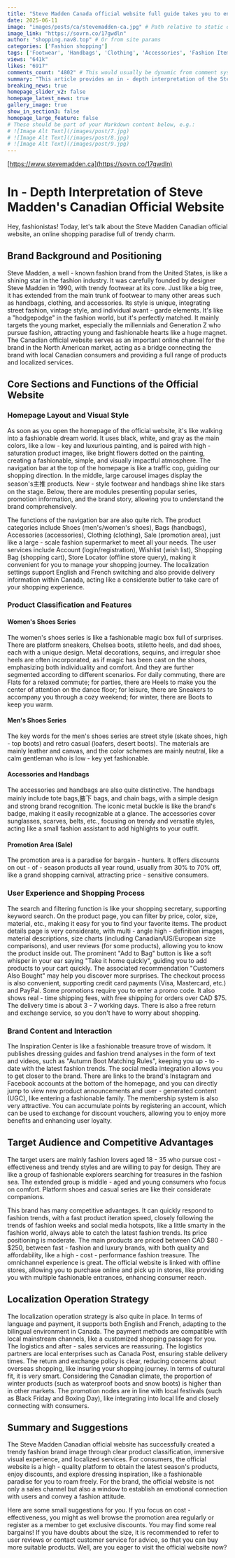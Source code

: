 ```yaml
---
title: "Steve Madden Canada official website full guide takes you to enjoy a fashionable shopping feast"
date: 2025-06-11
image: "images/posts/ca/stevemadden-ca.jpg" # Path relative to static or assets
image_link: "https://sovrn.co/17gwdln"
author: "shopping.nav8.top" # Or from site params
categories: ['Fashion shopping']
tags: ['Footwear', 'Handbags', 'Clothing', 'Accessories', 'Fashion Items', 'Online Store Services', 'Free Delivery Service', 'Online Store Platforms', 'Multi-language Services', 'Localized Services', 'Search Function Services', 'Comparison Function Services', 'Inspiration Content Services', 'Promotion Information Services', 'Store Query Service', 'Member Plan']
views: "641k"
likes: "6917"
comments_count: "4802" # This would usually be dynamic from comment system
summary: "This article provides an in - depth interpretation of the Steve Madden Canada official website. It introduces the brand's background and positioning, elaborates on the core sections and functions of the official website, mentions the target audience and competitive advantages, and also explains the localization operation strategy. The summary points out that the official website has created a trendy image, which is of great significance to both consumers and the brand. It also gives suggestions such as paying attention to promotions and confirming sizes. "
breaking_news: true   
homepage_slider_v2: false  
homepage_latest_news: true  
gallery_image: true  
show_in_section3: false
homepage_large_feature: false
# These should be part of your Markdown content below, e.g.:
# ![Image Alt Text](/images/post/7.jpg)
# ![Image Alt Text](/images/post/8.jpg)
# ![Image Alt Text](/images/post/9.jpg)
---
```

[https://www.stevemadden.ca](https://sovrn.co/17gwdln)
# In - Depth Interpretation of Steve Madden's Canadian Official Website

Hey, fashionistas! Today, let's talk about the Steve Madden Canadian official website, an online shopping paradise full of trendy charm.

## Brand Background and Positioning
Steve Madden, a well - known fashion brand from the United States, is like a shining star in the fashion industry. It was carefully founded by designer Steve Madden in 1990, with trendy footwear at its core. Just like a big tree, it has extended from the main trunk of footwear to many other areas such as handbags, clothing, and accessories. Its style is unique, integrating street fashion, vintage style, and individual avant - garde elements. It's like a "hodgepodge" in the fashion world, but it's perfectly matched. It mainly targets the young market, especially the millennials and Generation Z who pursue fashion, attracting young and fashionable hearts like a huge magnet. The Canadian official website serves as an important online channel for the brand in the North American market, acting as a bridge connecting the brand with local Canadian consumers and providing a full range of products and localized services.

## Core Sections and Functions of the Official Website
### Homepage Layout and Visual Style
As soon as you open the homepage of the official website, it's like walking into a fashionable dream world. It uses black, white, and gray as the main colors, like a low - key and luxurious painting, and is paired with high - saturation product images, like bright flowers dotted on the painting, creating a fashionable, simple, and visually impactful atmosphere. The navigation bar at the top of the homepage is like a traffic cop, guiding our shopping direction. In the middle, large carousel images display the season's主推 products. New - style footwear and handbags shine like stars on the stage. Below, there are modules presenting popular series, promotion information, and the brand story, allowing you to understand the brand comprehensively.

The functions of the navigation bar are also quite rich. The product categories include Shoes (men's/women's shoes), Bags (handbags), Accessories (accessories), Clothing (clothing), Sale (promotion area), just like a large - scale fashion supermarket to meet all your needs. The user services include Account (login/registration), Wishlist (wish list), Shopping Bag (shopping cart), Store Locator (offline store query), making it convenient for you to manage your shopping journey. The localization settings support English and French switching and also provide delivery information within Canada, acting like a considerate butler to take care of your shopping experience.

### Product Classification and Features
#### Women's Shoes Series
The women's shoes series is like a fashionable magic box full of surprises. There are platform sneakers, Chelsea boots, stiletto heels, and dad shoes, each with a unique design. Metal decorations, sequins, and irregular shoe heels are often incorporated, as if magic has been cast on the shoes, emphasizing both individuality and comfort. And they are further segmented according to different scenarios. For daily commuting, there are Flats for a relaxed commute; for parties, there are Heels to make you the center of attention on the dance floor; for leisure, there are Sneakers to accompany you through a cozy weekend; for winter, there are Boots to keep you warm.

#### Men's Shoes Series
The key words for the men's shoes series are street style (skate shoes, high - top boots) and retro casual (loafers, desert boots). The materials are mainly leather and canvas, and the color schemes are mainly neutral, like a calm gentleman who is low - key yet fashionable.

#### Accessories and Handbags
The accessories and handbags are also quite distinctive. The handbags mainly include tote bags,腋下 bags, and chain bags, with a simple design and strong brand recognition. The iconic metal buckle is like the brand's badge, making it easily recognizable at a glance. The accessories cover sunglasses, scarves, belts, etc., focusing on trendy and versatile styles, acting like a small fashion assistant to add highlights to your outfit.

#### Promotion Area (Sale)
The promotion area is a paradise for bargain - hunters. It offers discounts on out - of - season products all year round, usually from 30% to 70% off, like a grand shopping carnival, attracting price - sensitive consumers.

### User Experience and Shopping Process
The search and filtering function is like your shopping secretary, supporting keyword search. On the product page, you can filter by price, color, size, material, etc., making it easy for you to find your favorite items. The product details page is very considerate, with multi - angle high - definition images, material descriptions, size charts (including Canadian/US/European size comparisons), and user reviews (for some products), allowing you to know the product inside out. The prominent "Add to Bag" button is like a soft whisper in your ear saying "Take it home quickly", guiding you to add products to your cart quickly. The associated recommendation "Customers Also Bought" may help you discover more surprises. The checkout process is also convenient, supporting credit card payments (Visa, Mastercard, etc.) and PayPal. Some promotions require you to enter a promo code. It also shows real - time shipping fees, with free shipping for orders over CAD $75. The delivery time is about 3 - 7 working days. There is also a free return and exchange service, so you don't have to worry about shopping.

### Brand Content and Interaction
The Inspiration Center is like a fashionable treasure trove of wisdom. It publishes dressing guides and fashion trend analyses in the form of text and videos, such as "Autumn Boot Matching Rules", keeping you up - to - date with the latest fashion trends. The social media integration allows you to get closer to the brand. There are links to the brand's Instagram and Facebook accounts at the bottom of the homepage, and you can directly jump to view new product announcements and user - generated content (UGC), like entering a fashionable family. The membership system is also very attractive. You can accumulate points by registering an account, which can be used to exchange for discount vouchers, allowing you to enjoy more benefits and enhancing user loyalty.

## Target Audience and Competitive Advantages
The target users are mainly fashion lovers aged 18 - 35 who pursue cost - effectiveness and trendy styles and are willing to pay for design. They are like a group of fashionable explorers searching for treasures in the fashion sea. The extended group is middle - aged and young consumers who focus on comfort. Platform shoes and casual series are like their considerate companions.

This brand has many competitive advantages. It can quickly respond to fashion trends, with a fast product iteration speed, closely following the trends of fashion weeks and social media hotspots, like a little smarty in the fashion world, always able to catch the latest fashion trends. Its price positioning is moderate. The main products are priced between CAD $80 - $250, between fast - fashion and luxury brands, with both quality and affordability, like a high - cost - performance fashion treasure. The omnichannel experience is great. The official website is linked with offline stores, allowing you to purchase online and pick up in stores, like providing you with multiple fashionable entrances, enhancing consumer reach.

## Localization Operation Strategy
The localization operation strategy is also quite in place. In terms of language and payment, it supports both English and French, adapting to the bilingual environment in Canada. The payment methods are compatible with local mainstream channels, like a customized shopping passage for you. The logistics and after - sales services are reassuring. The logistics partners are local enterprises such as Canada Post, ensuring stable delivery times. The return and exchange policy is clear, reducing concerns about overseas shopping, like insuring your shopping journey. In terms of cultural fit, it is very smart. Considering the Canadian climate, the proportion of winter products (such as waterproof boots and snow boots) is higher than in other markets. The promotion nodes are in line with local festivals (such as Black Friday and Boxing Day), like integrating into local life and closely connecting with consumers.

## Summary and Suggestions
The Steve Madden Canadian official website has successfully created a trendy fashion brand image through clear product classification, immersive visual experience, and localized services. For consumers, the official website is a high - quality platform to obtain the latest season's products, enjoy discounts, and explore dressing inspiration, like a fashionable paradise for you to roam freely. For the brand, the official website is not only a sales channel but also a window to establish an emotional connection with users and convey a fashion attitude.

Here are some small suggestions for you. If you focus on cost - effectiveness, you might as well browse the promotion area regularly or register as a member to get exclusive discounts. You may find some real bargains! If you have doubts about the size, it is recommended to refer to user reviews or contact customer service for advice, so that you can buy more suitable products. Well, are you eager to visit the official website now? 

